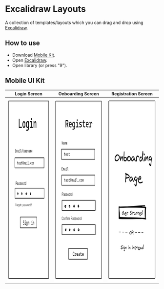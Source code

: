 # Excalidraw Layouts
A collection of templates/layouts which you can drag and drop using [Excalidraw](https://excalidraw.com/).

## How to use 

- Download [Mobile Kit](mobile-kit.excalidrawlib).
- Open [Excalidraw](https://excalidraw.com).
- Open library (or press "9").

## Mobile UI Kit

| Login Screen | Onboarding Screen | Registration Screen |
| :---: | :---: | :---: |
| <img src="login-screen.jpg" height="600"> | <img src="reg-screen.jpg" height="600"> | <img src="onboarding-screen.jpg" height="600"> |

